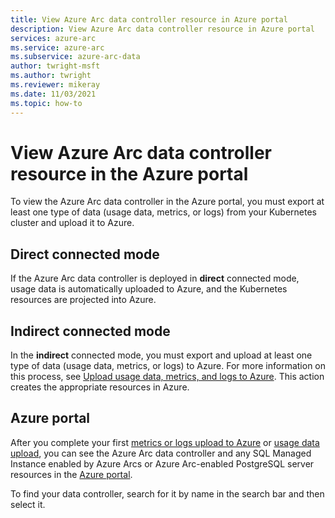 ```yaml
---
title: View Azure Arc data controller resource in Azure portal
description: View Azure Arc data controller resource in Azure portal
services: azure-arc
ms.service: azure-arc
ms.subservice: azure-arc-data
author: twright-msft
ms.author: twright
ms.reviewer: mikeray
ms.date: 11/03/2021
ms.topic: how-to
---
```


# View Azure Arc data controller resource in the Azure portal

To view the Azure Arc data controller in the  Azure portal, you must export at least one type of data (usage data, metrics, or logs) from your Kubernetes cluster and upload it to Azure.

## Direct connected mode

If the Azure Arc data controller is deployed in **direct** connected mode, usage data is automatically uploaded to Azure, and the Kubernetes resources are projected into Azure.

## Indirect connected mode

In the **indirect** connected mode, you must export and upload at least one type of data (usage data, metrics, or logs) to Azure. For more information on this process, see [Upload usage data, metrics, and logs to Azure](upload-metrics-and-logs-to-azure-monitor.md). This action creates the appropriate resources in Azure.

## Azure portal

After you complete your first [metrics or logs upload to Azure](upload-metrics-and-logs-to-azure-monitor.md) or [usage data upload](view-billing-data-in-azure.md), you can see the Azure Arc data controller and any SQL Managed Instance enabled by Azure Arcs or Azure Arc-enabled PostgreSQL server resources in the [Azure portal](https://portal.azure.com).

To find your data controller, search for it by name in the search bar and then select it.
